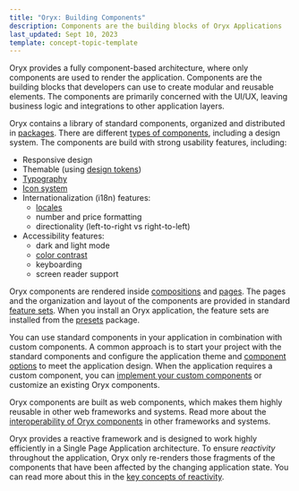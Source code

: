 ```yaml
---
title: "Oryx: Building Components"
description: Components are the building blocks of Oryx Applications
last_updated: Sept 10, 2023
template: concept-topic-template
---
```


Oryx provides a fully component-based architecture, where only components are used to render the application. Components are the building blocks that developers can use to create modular and reusable elements. The components are primarily concerned with the UI/UX, leaving business logic and integrations to other application layers.

Oryx contains a library of standard components, organized and distributed in [packages](/docs//scos/dev/front-end-development/{{page.version}}/getting-started/oryx-packages.html). There are different [types of components](/docs/scos/dev/front-end-development/{{page.version}}/oryx/building-components/component-types.html), including a design system. The components are build with strong usability features, including:

- Responsive design
- Themable (using [design tokens](/docs/scos/dev/front-end-development/{{page.version}}/oryx/building-applications/styling/oryx-design-tokens.html))
- [Typography](/docs/scos/dev/front-end-development/{{page.version}}/oryx/building-applications/styling/oryx-typography.html)
- [Icon system](/docs/scos/dev/front-end-development/{{page.version}}/oryx/building-applications/styling/oryx-icon-system.html)
- Internationalization (i18n) features:
  - [locales](/docs/scos/dev/front-end-development/{{page.version}}/oryx/architecture/dependency-injection/oryx-service-layer.html)
  - number and price formatting
  - directionality (left-to-right vs right-to-left)
- Accessibility features:
  - dark and light mode
  - [color contrast](/docs/scos/dev/front-end-development/{{page.version}}/oryx/building-applications/styling/oryx-color-system.html)
  - keyboarding
  - screen reader support

Oryx components are rendered inside [compositions](/docs/scos/dev/front-end-development/{{page.version}}/oryx/building-pages/oryx-compositions.html) and [pages](/docs/scos/dev/front-end-development/{{page.version}}/oryx/building-pages/oryx-pages.html). The pages and the organization and layout of the components are provided in standard [feature sets](/docs/scos/dev/front-end-development/{{page.version}}/oryx/oryx-feature-sets.html). When you install an Oryx application, the feature sets are installed from the [presets](/docs/scos/dev/front-end-development/{{page.version}}/oryx/building-applications/oryx-presets.html) package.

You can use standard components in your application in combination with custom components. A common approach is to start your project with the standard components and configure the application theme and [component options](/docs/scos/dev/front-end-development/{{page.version}}/oryx/building-components/component-options.html) to meet the application design. When the application requires a custom component, you can [implement your custom components](/docs/scos/dev/front-end-development/{{page.version}}/oryx/building-components/components-implementation.html) or customize an existing Oryx components.

Oryx components are built as web components, which makes them highly reusable in other web frameworks and systems. Read more about the [interoperability of Oryx components](/docs/scos/dev/front-end-development/{{page.version}}/oryx/building-components/components-interoperability.html) in other frameworks and systems.

Oryx provides a reactive framework and is designed to work highly efficiently in a Single Page Application architecture. To ensure _reactivity_ throughout the application, Oryx only re-renders those fragments of the components that have been affected by the changing application state. You can read more about this in the [key concepts of reactivity](/docs/scos/dev/front-end-development/{{page.version}}/oryx/architecture/reactivity/key-concepts-of-reactivity.html).
